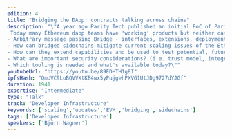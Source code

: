 ```yaml
---
edition: 4
title: "Bridging the ÐApp: contracts talking across chains"
description: "\"A year ago Parity Tech published an initial PoC of Parity Bridge, a federated system that can connect any two EVM-based networks. In this talk, we'll give an overview on the progress we've made and present our new release.
 Today many Ethereum dapp teams have 'working' products but neither can they launch their product due to mainnet's limitations (congestion/high tx-fees) nor can they improve their products since today’s non-value-bearing testnets don't cater to realistic testing environments. At the same time, strongly sought-after scaling solutions (such as Shasper) are either far out or not applicable to current generation dapps. Some of the points that will be covered in this talk are:
- Arbitrary message passing Bridge - interfaces, extensions, deployment and usage
- How can bridged sidechains mitigate current scaling issues of the Ethereum mainnet?
- How can they extend capabilities and be used to test potential, future mainnet functionality?
- What are important security considerations? (i.e. trust model, integration with different consensus engines & validator sets)
- Which tooling is needed and what's available today?\""
youtubeUrl: "https://youtu.be/89EDHTH1g8I"
ipfsHash: "QmUVC9LoBQVVXtKE4wx5yPujgehPXVG1UtJDg9727dYJGf"
duration: 1941
expertise: "Intermediate"
type: "Talk"
track: "Developer Infrastructure"
keywords: ['scaling','updates','EVM','bridging','sidechains']
tags: ['Developer Infrastructure']
speakers: ['Björn Wagner']
---
```

